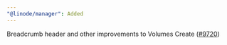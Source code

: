 ```yaml
---
"@linode/manager": Added
---
```


Breadcrumb header and other improvements to Volumes Create  ([#9720](https://github.com/linode/manager/pull/9720))
